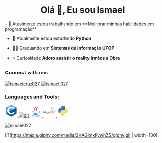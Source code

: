 <h1 align="center">Olá 👋, Eu sou Ismael</h1>
- 🔭 Atualmente estou trabalhando em **Melhorar minhas habilidades em programação**

- 🌱 Atualmente estou estudando **Python**

- 👨‍💻 Graduando em **Sistemas de Informação UFOP**

- ⚡ Curiosidade **Adoro assistir o reality Irmãos a Obra**

<h3 align="left">Connect with me:</h3>
<p align="left">
<a href="https://linkedin.com/in/ismaelcruz027" target="blank"><img align="center" src="https://raw.githubusercontent.com/rahuldkjain/github-profile-readme-generator/master/src/images/icons/Social/linked-in-alt.svg" alt="ismaelcruz027" height="30" width="40" /></a>
<a href="https://instagram.com/ismael.027" target="blank"><img align="center" src="https://raw.githubusercontent.com/rahuldkjain/github-profile-readme-generator/master/src/images/icons/Social/instagram.svg" alt="ismael.027" height="30" width="40" /></a>
</p>

<h3 align="left">Languages and Tools:</h3>
<p align="left"> <a href="https://www.cprogramming.com/" target="_blank"> <img src="https://raw.githubusercontent.com/devicons/devicon/master/icons/c/c-original.svg" alt="c" width="40" height="40"/> </a> <a href="https://git-scm.com/" target="_blank"> <img src="https://www.vectorlogo.zone/logos/git-scm/git-scm-icon.svg" alt="git" width="40" height="40"/> </a> <a href="https://www.java.com" target="_blank"> <img src="https://raw.githubusercontent.com/devicons/devicon/master/icons/java/java-original.svg" alt="java" width="40" height="40"/> </a> <a href="https://www.mysql.com/" target="_blank"> <img src="https://raw.githubusercontent.com/devicons/devicon/master/icons/mysql/mysql-original-wordmark.svg" alt="mysql" width="40" height="40"/> </a> <a href="https://www.python.org" target="_blank"> <img src="https://raw.githubusercontent.com/devicons/devicon/master/icons/python/python-original.svg" alt="python" width="40" height="40"/> </a> </p>

<p><img align="center" src="https://github-readme-stats.vercel.app/api/top-langs?username=ismael027&show_icons=true&theme=dracula&locale=en&layout=compact" alt="ismael027" /></p>

![](https://media.giphy.com/media/2KAGlmkPywhZS/giphy.gif | width=100)

